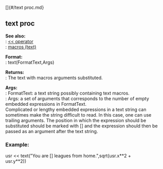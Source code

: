 []{#/text proc.md}    
## text proc    
**See also:**    
:   [\<\< operator](/operator/%3c%3c)    
:   [macros (text)](/DM/text/macros)    
<!-- -->    
**Format:**    
:   text(FormatText,Args)    
<!-- -->    
**Returns:**    
:   The text with macros arguments substituted.    
<!-- -->    
**Args:**    
:   FormatText: a text string possibly containing text macros.    
:   Args: a set of arguments that corresponds to the number of empty    
    embedded expressions in FormatText.    
Complicated or lengthy embedded expressions in a text string can    
sometimes make the string difficult to read. In this case, one can use    
trailing arguments. The position in which the expression should be    
substituted should be marked with \[\] and the expression should then be    
passed as an argument after the text string.    
### Example:    
usr \<\< text(\"You are \[\] leagues from home.\",sqrt(usr.x\*\*2 +    
usr.y\*\*2))  